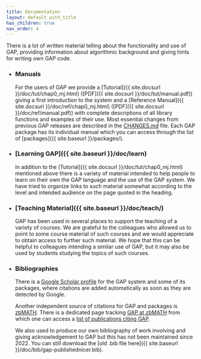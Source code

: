 ```yaml
---
title: Documentation
layout: default_with_title
has_children: true
nav_order: 4
---
```


  There is a lot of written material telling about the functionality
  and use of GAP, providing information about algorithmic
  background and giving hints for writing own GAP code.

- ### Manuals
  For the users of GAP we provide a
  [Tutorial]({{ site.docsurl }}/doc/tut/chap0_mj.html) ([PDF]({{ site.docsurl }}/doc/tut/manual.pdf))
  giving a first introduction to the system and a
  [Reference Manual]({{ site.docsurl }}/doc/ref/chap0_mj.html) ([PDF]({{ site.docsurl }}/doc/ref/manual.pdf))
  with complete descriptions of all library functions and examples of
  their use. Most essential changes from previous GAP 
  releases are described in the
  [CHANGES.md](https://github.com/gap-system/gap/blob/master/CHANGES.md) file. 
  Each GAP package has its individual manual which you can
  access through the list of [packages]({{ site.baseurl }}/packages/).

- ### [Learning GAP]({{ site.baseurl }}/doc/learn)
  In addition to the
  [Tutorial]({{ site.docsurl }}/doc/tut/chap0_mj.html)
  mentioned above there is a variety of material intended to help people
  to learn on their own the GAP language and the use of
  the GAP system. We have tried to organize links to such
  material somewhat according to the level and intended audience on the
  page quoted in the heading.

- ### [Teaching Material]({{ site.baseurl }}/doc/teach/)
  GAP has been used in several places to support the
  teaching of a variety of courses. We are grateful to the colleagues
  who allowed us to point to some course material of such courses and
  we would appreciate to obtain access to further such material.
  We hope that this can be helpful to colleagues intending a
  similar use of GAP, but it may also be used by
  students studying the topics of such courses.

- ### Bibliographies
  There is a [Google Scholar profile](https://scholar.google.co.uk/citations?user=B2oZOG0AAAAJ)
  for the GAP system and some of its packages, where citations are added
  automatically as soon as they are detected by Google.

  Another independent source of citations for GAP and packages is
  [zbMATH](https://www.zbmath.org/). There is a dedicated page tracking
  [GAP at zbMATH](https://zbmath.org/software/320) from which one can access
  a [list of publications citing GAP](https://zbmath.org/?q=si%3A320).

  We also used to produce our own bibliography of work involving and giving
  acknowledgement to GAP but this has not been maintained since 2022. You can
  still download the [old .bib file here]({{ site.baseurl }}/doc/bib/gap-publishednicer.bib).
